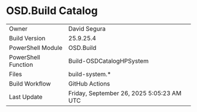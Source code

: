 ﻿# OSD.Build Catalog

| | |
|-|-|
| Owner | David Segura |
| Build Version | 25.9.25.4 |
| PowerShell Module | OSD.Build |
| PowerShell Function | Build-OSDCatalogHPSystem |
| Files | build-system.* |
| Build Workflow | GitHub Actions |
| Last Update | Friday, September 26, 2025 5:05:23 AM UTC |
